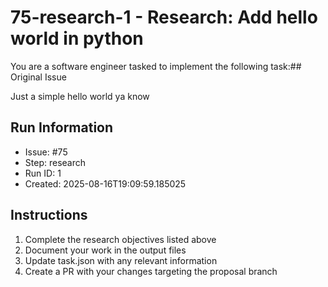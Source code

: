 # 75-research-1 - Research: Add hello world in python

You are a software engineer tasked to implement the following task:## Original Issue

Just a simple hello world ya know

## Run Information
- Issue: #75
- Step: research
- Run ID: 1
- Created: 2025-08-16T19:09:59.185025

## Instructions
1. Complete the research objectives listed above
2. Document your work in the output files
3. Update task.json with any relevant information
4. Create a PR with your changes targeting the proposal branch

